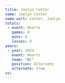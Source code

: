 ```yaml
---
title: Jaelyn Cotter
name: Jaelyn Cotter
name-sort: Cotter, Jaelyn
totals:
 - event: Hearts
   games: 0
   wins: 0
   losses: 0
years:
 - year: 2024
   event: Hearts
   team: "BC"
   position: Alternate
   alternate: true
vs:
---
```

